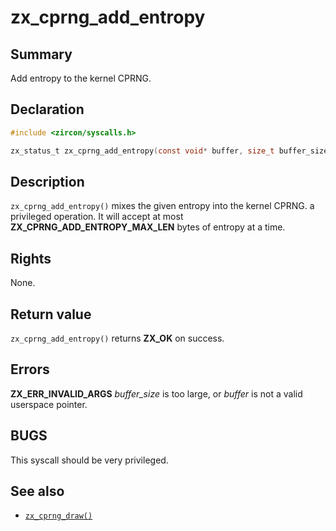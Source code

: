 <!-- Generated by zircon/scripts/update-docs-from-fidl, do not edit! -->
# zx_cprng_add_entropy

## Summary

Add entropy to the kernel CPRNG.

## Declaration

```c
#include <zircon/syscalls.h>

zx_status_t zx_cprng_add_entropy(const void* buffer, size_t buffer_size);
```

## Description

`zx_cprng_add_entropy()` mixes the given entropy into the kernel CPRNG.
a privileged operation.  It will accept at most **ZX_CPRNG_ADD_ENTROPY_MAX_LEN**
bytes of entropy at a time.

## Rights

None.

## Return value

`zx_cprng_add_entropy()` returns **ZX_OK** on success.

## Errors

**ZX_ERR_INVALID_ARGS** *buffer_size* is too large, or *buffer* is not a valid
userspace pointer.

## BUGS

This syscall should be very privileged.

## See also

 - [`zx_cprng_draw()`]

[`zx_cprng_draw()`]: cprng_draw.md

